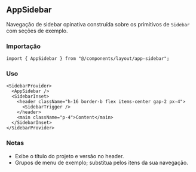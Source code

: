 ## AppSidebar

Navegação de sidebar opinativa construída sobre os primitivos de `Sidebar` com seções de exemplo.

### Importação
```tsx
import { AppSidebar } from "@/components/layout/app-sidebar";
```

### Uso
```tsx
<SidebarProvider>
  <AppSidebar />
  <SidebarInset>
    <header className="h-16 border-b flex items-center gap-2 px-4">
      <SidebarTrigger />
    </header>
    <main className="p-4">Content</main>
  </SidebarInset>
</SidebarProvider>
```

### Notas
- Exibe o título do projeto e versão no header.
- Grupos de menu de exemplo; substitua pelos itens da sua navegação.

